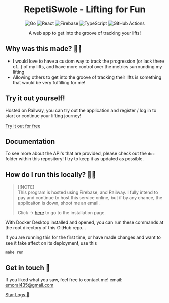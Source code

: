 [//]: # "header"
<h1 align="center">RepetiSwole - Lifting for Fun</h1>

[//]: # "le tech stack"
<div align="center">
   <img src="https://img.shields.io/badge/Go-00ADD8?logo=Go&logoColor=white&style=for-the-badge" alt="Go" />
   <img src="https://img.shields.io/badge/-ReactJs-61DAFB?logo=react&logoColor=white&style=for-the-badge" alt="React" />
   <img src="https://img.shields.io/badge/firebase-ffca28?style=for-the-badge&logo=firebase&logoColor=black" alt="Firebase" />
   <img src="https://img.shields.io/badge/typescript-%23007ACC.svg?style=for-the-badge&logo=typescript&logoColor=white" alt="TypeScript" />
   <img src="https://img.shields.io/badge/github%20actions-%232671E5.svg?style=for-the-badge&logo=githubactions&logoColor=white" alt="GitHub Actions" />
</div>


[//]: # "catch"
<p align="center">
   A web app to get into the groove of tracking your lifts!
</p>

## Why was this made? 🤔💭
* I would love to have a custom way to track the progression (or lack there of...) of my lifts, and have more control over the metrics surrounding my lifting
* Allowing others to get into the groove of tracking their lifts is something that would be very fulfilling for me!

## Try it out yourself!
Hosted on Railway, you can try out the application and register / log in to start or continue your lifting journey!

[Try it out for free](https://repetiswole-production.up.railway.app/)

## Documentation
To see more about the API's that are provided, please check out the `doc` folder within this repository! I try to keep it as updated as possible.

## How do I run this locally? 💚🙂
> [!NOTE]\
> This program is hosted using Firebase, and Railway. I fully intend to pay and continue to host this service online, but if by any chance, the applicaiton is down, shoot me an email.
>
> Click -> [here](https://docs.docker.com/desktop/install/windows-install/) to go to the installation page.

With Docker Desktop installed and opened, you can run these commands at the root directory of this GitHub repo...

If you are running this for the first time, or have made changes and want to see it take affect on its deployment, use this
```shell
make run
```

## Get in touch 💬
If you liked what you saw, feel free to contact me! email: emoral435@gmail.com

[Star Logs 🚀](https://starlogs.dev/emoral435/RepetiCode)
